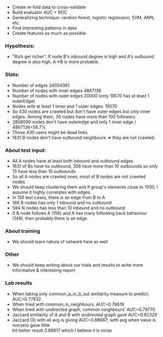 - Create m-fold data to cross-validate
- Build evaluator AUC + ROC
- Generalizing technique: random forest, logistic regression, SVM, ANN, etc.
- Find interesting patterns in data
- Create features as much as possible

### Hypothesis:
- "Rich get richer". If node B's inbound degree is high and A's outbound degree is also high, A->B is more probable.

### Stats:
- Number of edges 24004361
- Number of nodes with inner edges 4867136
- Number of nodes with outer edges 20000 (only 19570 has at least 1 outerEdge)
- Nodes with at least 1 inner and 1 outer edges: 19570
- So 430 nodes are crawled but don't have outer edges but only inner edges. Among them, 30 nodes have more than 100 followers
- 2858090 nodes don't have outeredge and only 1 inner edge / 4867136=58.7%
- Those 430 users might be dead links
- 1631 B nodes don't have outbound neighbours => they are not crawled.

### About test input:
- All A nodes have at least both inbound and outbound edges
- 1631 of Bs have no outbound, 356 have more than 10 outbounds so only 13 have less than 10 outbounds
- So all A nodes are crawled ones, most of B nodes are not crawled nodes.
- We should keep clustering them and if group's elements close to 1000, I assume it highly correlates with edges.
- In 156 test cases, there is an edge from B to A
- 166 B nodes has only 1 inbound and no outbound
- 584 N nodes has less than 10 inbound and no outbound
- If B node follows A (156) and A has many following back behaviour (149), then probably there is an edge.

### About training
- We should learn nature of network here as well

### Other
- We should keep writing about our trials and results to write more informative & interesting report

### Lab results
- When taking only common_a_in_b_out similarity measure to predict, AUC=0.77832
- When tried with common_in_neighbours, AUC=0.78619
- When tried with undirected graph, common neighbours' AUC=0.79770
- Jaccard similarity of A and B with undirected graph gave AUC=0.82329
- Jaccard (3) with all avg is giving AUC=0.88667; with avg when value is nonzero gave little  
  bit better result 0.88817 which I believe it is noise

